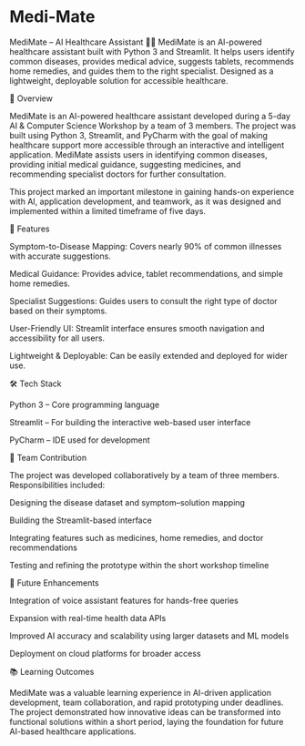 # Medi-Mate
MediMate – AI Healthcare Assistant 🏥🤖
MediMate is an AI-powered healthcare assistant built with Python 3 and Streamlit. It helps users identify common diseases, provides medical advice, suggests tablets, recommends home remedies, and guides them to the right specialist. Designed as a lightweight, deployable solution for accessible healthcare.

📌 Overview

MediMate is an AI-powered healthcare assistant developed during a 5-day AI & Computer Science Workshop by a team of 3 members. The project was built using Python 3, Streamlit, and PyCharm with the goal of making healthcare support more accessible through an interactive and intelligent application. MediMate assists users in identifying common diseases, providing initial medical guidance, suggesting medicines, and recommending specialist doctors for further consultation.

This project marked an important milestone in gaining hands-on experience with AI, application development, and teamwork, as it was designed and implemented within a limited timeframe of five days.

🔑 Features

Symptom-to-Disease Mapping: Covers nearly 90% of common illnesses with accurate suggestions.

Medical Guidance: Provides advice, tablet recommendations, and simple home remedies.

Specialist Suggestions: Guides users to consult the right type of doctor based on their symptoms.

User-Friendly UI: Streamlit interface ensures smooth navigation and accessibility for all users.

Lightweight & Deployable: Can be easily extended and deployed for wider use.

🛠️ Tech Stack

Python 3 – Core programming language

Streamlit – For building the interactive web-based user interface

PyCharm – IDE used for development

👥 Team Contribution

The project was developed collaboratively by a team of three members. Responsibilities included:

Designing the disease dataset and symptom–solution mapping

Building the Streamlit-based interface

Integrating features such as medicines, home remedies, and doctor recommendations

Testing and refining the prototype within the short workshop timeline

🚀 Future Enhancements

Integration of voice assistant features for hands-free queries

Expansion with real-time health data APIs

Improved AI accuracy and scalability using larger datasets and ML models

Deployment on cloud platforms for broader access

📚 Learning Outcomes

MediMate was a valuable learning experience in AI-driven application development, team collaboration, and rapid prototyping under deadlines. The project demonstrated how innovative ideas can be transformed into functional solutions within a short period, laying the foundation for future AI-based healthcare applications.
